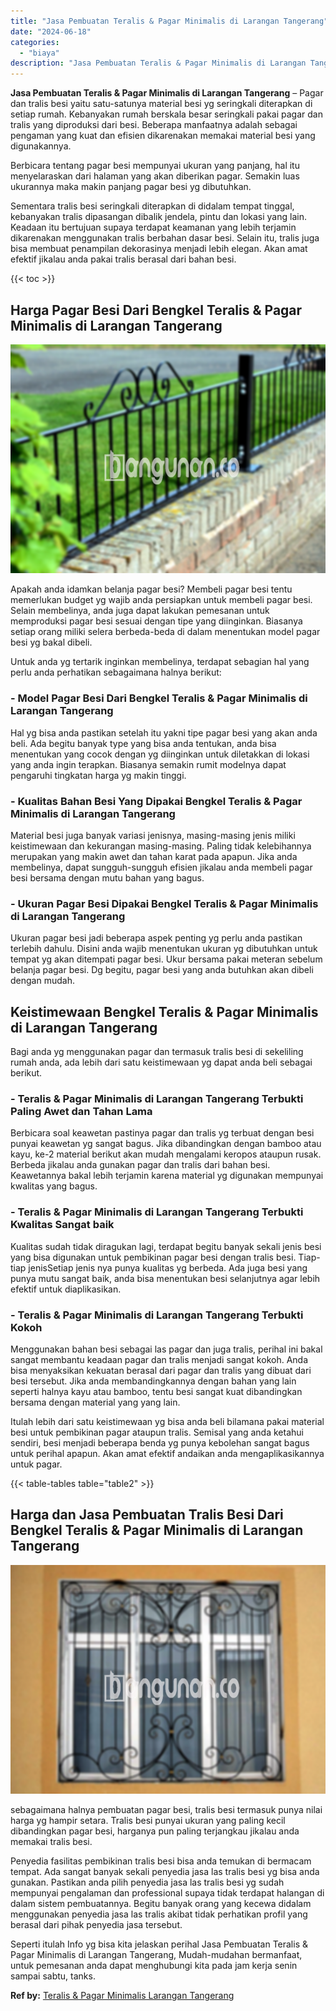 ```yaml
---
title: "Jasa Pembuatan Teralis & Pagar Minimalis di Larangan Tangerang"
date: "2024-06-18"
categories: 
  - "biaya"
description: "Jasa Pembuatan Teralis & Pagar Minimalis di Larangan Tangerang. Seperti itulah Info yg bisa kita jelaskan perihal Jasa Pembuatan Teralis & Pagar Minimalis di..."
---
```


**Jasa Pembuatan Teralis & Pagar Minimalis di Larangan Tangerang** – Pagar dan tralis besi yaitu satu-satunya material besi yg seringkali diterapkan di setiap rumah. Kebanyakan rumah berskala besar seringkali pakai pagar dan tralis yang diproduksi dari besi. Beberapa manfaatnya adalah sebagai pengaman yang kuat dan efisien dikarenakan memakai material besi yang digunakannya.

Berbicara tentang pagar besi mempunyai ukuran yang panjang, hal itu menyelaraskan dari halaman yang akan diberikan pagar. Semakin luas ukurannya maka makin panjang pagar besi yg dibutuhkan.

Sementara tralis besi seringkali diterapkan di didalam tempat tinggal, kebanyakan tralis dipasangan dibalik jendela, pintu dan lokasi yang lain. Keadaan itu bertujuan supaya terdapat keamanan yang lebih terjamin dikarenakan menggunakan tralis berbahan dasar besi. Selain itu, tralis juga bisa membuat penampilan dekorasinya menjadi lebih elegan. Akan amat efektif jikalau anda pakai tralis berasal dari bahan besi.

{{< toc >}}

## Harga Pagar Besi Dari Bengkel Teralis & Pagar Minimalis di Larangan Tangerang

![Jasa Pembuatan Teralis & Pagar Minimalis di Larangan Tangerang](/images/pagar-minimalis-murah-35.png)

Apakah anda idamkan belanja pagar besi? Membeli pagar besi tentu memerlukan budget yg wajib anda persiapkan untuk membeli pagar besi. Selain membelinya, anda juga dapat lakukan pemesanan untuk memproduksi pagar besi sesuai dengan tipe yang diinginkan. Biasanya setiap orang miliki selera berbeda-beda di dalam menentukan model pagar besi yg bakal dibeli.

Untuk anda yg tertarik inginkan membelinya, terdapat sebagian hal yang perlu anda perhatikan sebagaimana halnya berikut:
### \- Model Pagar Besi Dari Bengkel Teralis & Pagar Minimalis di Larangan Tangerang

Hal yg bisa anda pastikan setelah itu yakni tipe pagar besi yang akan anda beli. Ada begitu banyak type yang bisa anda tentukan, anda bisa menentukan yang cocok dengan yg diinginkan untuk diletakkan di lokasi yang anda ingin terapkan. Biasanya semakin rumit modelnya dapat pengaruhi tingkatan harga yg makin tinggi.

### \- Kualitas Bahan Besi Yang Dipakai Bengkel Teralis & Pagar Minimalis di Larangan Tangerang

Material besi juga banyak variasi jenisnya, masing-masing jenis miliki keistimewaan dan kekurangan masing-masing. Paling tidak kelebihannya merupakan yang makin awet dan tahan karat pada apapun. Jika anda membelinya, dapat sungguh-sungguh efisien jikalau anda membeli pagar besi bersama dengan mutu bahan yang bagus.

### \- Ukuran Pagar Besi Dipakai Bengkel Teralis & Pagar Minimalis di Larangan Tangerang

Ukuran pagar besi jadi beberapa aspek penting yg perlu anda pastikan terlebih dahulu. Disini anda wajib menentukan ukuran yg dibutuhkan untuk tempat yg akan ditempati pagar besi. Ukur bersama pakai meteran sebelum belanja pagar besi. Dg begitu, pagar besi yang anda butuhkan akan dibeli dengan mudah.

## Keistimewaan Bengkel Teralis & Pagar Minimalis di Larangan Tangerang

Bagi anda yg menggunakan pagar dan termasuk tralis besi di sekeliling rumah anda, ada lebih dari satu keistimewaan yg dapat anda beli sebagai berikut.

### \- Teralis & Pagar Minimalis di Larangan Tangerang Terbukti Paling Awet dan Tahan Lama

Berbicara soal keawetan pastinya pagar dan tralis yg terbuat dengan besi punyai keawetan yg sangat bagus. Jika dibandingkan dengan bamboo atau kayu, ke-2 material berikut akan mudah mengalami keropos ataupun rusak. Berbeda jikalau anda gunakan pagar dan tralis dari bahan besi. Keawetannya bakal lebih terjamin karena material yg digunakan mempunyai kwalitas yang bagus.

### \- Teralis & Pagar Minimalis di Larangan Tangerang Terbukti Kwalitas Sangat baik

Kualitas sudah tidak diragukan lagi, terdapat begitu banyak sekali jenis besi yang bisa digunakan untuk pembikinan pagar besi dengan tralis besi. Tiap-tiap jenisSetiap jenis nya punya kualitas yg berbeda. Ada juga besi yang punya mutu sangat baik, anda bisa menentukan besi selanjutnya agar lebih efektif untuk diaplikasikan.

### \- Teralis & Pagar Minimalis di Larangan Tangerang Terbukti Kokoh

Menggunakan bahan besi sebagai las pagar dan juga tralis, perihal ini bakal sangat membantu keadaan pagar dan tralis menjadi sangat kokoh. Anda bisa menyaksikan kekuatan berasal dari pagar dan tralis yang dibuat dari besi tersebut. Jika anda membandingkannya dengan bahan yang lain seperti halnya kayu atau bamboo, tentu besi sangat kuat dibandingkan bersama dengan material yang yang lain.

Itulah lebih dari satu keistimewaan yg bisa anda beli bilamana pakai material besi untuk pembikinan pagar ataupun tralis. Semisal yang anda ketahui sendiri, besi menjadi beberapa benda yg punya kebolehan sangat bagus untuk perihal apapun. Akan amat efektif andaikan anda mengaplikasikannya untuk pagar.

{{< table-tables table="table2" >}}

## Harga dan Jasa Pembuatan Tralis Besi Dari Bengkel Teralis & Pagar Minimalis di Larangan Tangerang

![Jasa Pembuatan Teralis & Pagar Minimalis di Larangan Tangerang](/images/teralis-minimalis-murah-26.png)

sebagaimana halnya pembuatan pagar besi, tralis besi termasuk punya nilai harga yg hampir setara. Tralis besi punyai ukuran yang paling kecil dibandingkan pagar besi, harganya pun paling terjangkau jikalau anda memakai tralis besi.

Penyedia fasilitas pembikinan tralis besi bisa anda temukan di bermacam tempat. Ada sangat banyak sekali penyedia jasa las tralis besi yg bisa anda gunakan. Pastikan anda pilih penyedia jasa las tralis besi yg sudah mempunyai pengalaman dan professional supaya tidak terdapat halangan di dalam sistem pembuatannya. Begitu banyak orang yang kecewa didalam menggunakan penyedia jasa las tralis akibat tidak perhatikan profil yang berasal dari pihak penyedia jasa tersebut.

Seperti itulah Info yg bisa kita jelaskan perihal Jasa Pembuatan Teralis & Pagar Minimalis di Larangan Tangerang, Mudah-mudahan bermanfaat, untuk pemesanan anda dapat menghubungi kita pada jam kerja senin sampai sabtu, tanks.

**Ref by:** [Teralis & Pagar Minimalis Larangan Tangerang](https://id.wikipedia.org/wiki/Teralis)
